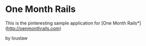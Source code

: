 # One Month Rails

This is the pinteresting sample application for
[One Month Rails*] (http://oenmonthrails.com)

by louslaw
